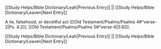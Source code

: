 [[Study Helps/Bible Dictionary/Leah|Previous Entry]]  ||  [[Study Helps/Bible Dictionary/Leaven|Next Entry]]

 A lie, falsehood, or deceitful act ([[Old Testament/Psalms/Psalms 4#^verse-2|Ps. 4:2]]; [[Old Testament/Psalms/Psalms 5#^verse-6|5:6]]).

[[Study Helps/Bible Dictionary/Leah|Previous Entry]]  ||  [[Study Helps/Bible Dictionary/Leaven|Next Entry]]